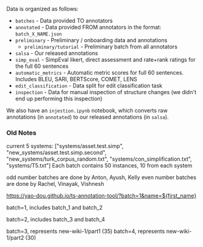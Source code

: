 Data is organized as follows:
- `batches` - Data provided TO annotators
- `annotated` - Data provided FROM annotators in the format: `batch_X_NAME.json`
- `preliminary` - Preliminary / onboarding data and annotations
    - `preliminary/tutorial` - Preliminary batch from all annotators
- `salsa` - Our released annotations
- `simp_eval` - SimpEval likert, direct assessment and rate+rank ratings for the full 60 sentences
- `automatic_metrics` - Automatic metric scores for full 60 sentences. Includes BLEU, SARI, BERTScore, COMET, LENS
- `edit_classification` - Data split for edit classification task
- `inspection` - Data for manual inspection of structure changes (we didn't end up performing this inspection)

We also have an `injestion.ipynb` notebook, which converts raw annotations (in `annotated`) to our released annotations (in `salsa`).


### Old Notes
current 5 systems:  ["systems/asset.test.simp", 
                    "new_systems/asset.test.simp.second", 
                    "new_systems/turk_corpus_random.txt",
                    "systems/con_simplification.txt",
                    "systems/T5.txt"]
Each batch contains 50 instances, 10 from each system

odd number batches are done by Anton, Ayush, Kelly
even number batches are done by Rachel, Vinayak, Vishnesh


https://yao-dou.github.io/ts-annotation-tool/?batch=1&name=${first_name}

batch=1, includes batch_1 and batch_2

batch=2, includes batch_3 and batch_4

batch=3, represents new-wiki-1/part1 (35)
batch=4, represents new-wiki-1/part2 (30)